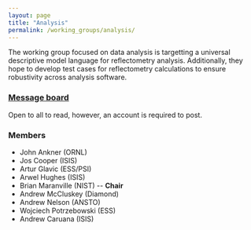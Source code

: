 ```yaml
---
layout: page
title: "Analysis"
permalink: /working_groups/analysis/
---
```


The working group focused on data analysis is targetting a universal descriptive model language for reflectometry analysis. 
Additionally, they hope to develop test cases for reflectometry calculations to ensure robustivity across analysis software. 

### [Message board](https://gitter.im/reflectivity/analysis) 

Open to all to read, however, an account is required to post.

### Members

- John Ankner (ORNL)
- Jos Cooper (ISIS)
- Artur Glavic (ESS/PSI)
- Arwel Hughes (ISIS) 
- Brian Maranville (NIST) -- **Chair**
- Andrew McCluskey (Diamond)
- Andrew Nelson (ANSTO)
- Wojciech Potrzebowski (ESS)
- Andrew Caruana (ISIS)
